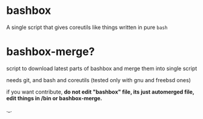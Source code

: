 # bashbox

A single script that gives coreutils like things written in pure `bash`

# bashbox-merge?
script to download latest parts of bashbox and merge them into single script

needs git, and bash and coreutils (tested only with gnu and freebsd ones)

if you want contribute, **do not edit "bashbox" file, its just automerged file, edit things in /bin or bashbox-merge.**

._.

